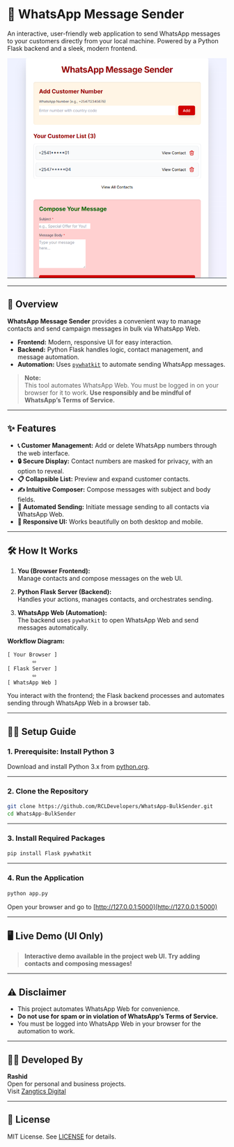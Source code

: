 # 📲 WhatsApp Message Sender

An interactive, user-friendly web application to send WhatsApp messages to your customers directly from your local machine. Powered by a Python Flask backend and a sleek, modern frontend.

![App Screenshot](App.png)

---

## 🚀 Overview

**WhatsApp Message Sender** provides a convenient way to manage contacts and send campaign messages in bulk via WhatsApp Web.  
- **Frontend:** Modern, responsive UI for easy interaction.
- **Backend:** Python Flask handles logic, contact management, and message automation.
- **Automation:** Uses [`pywhatkit`](https://pypi.org/project/pywhatkit/) to automate sending WhatsApp messages.

> **Note:**  
> This tool automates WhatsApp Web. You must be logged in on your browser for it to work.
> **Use responsibly and be mindful of WhatsApp’s Terms of Service.**

---

## ✨ Features

- **📞 Customer Management:** Add or delete WhatsApp numbers through the web interface.
- **🔒 Secure Display:** Contact numbers are masked for privacy, with an option to reveal.
- **📋 Collapsible List:** Preview and expand customer contacts.
- **✍️ Intuitive Composer:** Compose messages with subject and body fields.
- **🚀 Automated Sending:** Initiate message sending to all contacts via WhatsApp Web.
- **📱 Responsive UI:** Works beautifully on both desktop and mobile.

---

## 🛠️ How It Works

1. **You (Browser Frontend):**  
   Manage contacts and compose messages on the web UI.

2. **Python Flask Server (Backend):**  
   Handles your actions, manages contacts, and orchestrates sending.

3. **WhatsApp Web (Automation):**  
   The backend uses `pywhatkit` to open WhatsApp Web and send messages automatically.

**Workflow Diagram:**

```
[ Your Browser ]
        ⬄
[ Flask Server ]
        ⬄
[ WhatsApp Web ]
```

You interact with the frontend; the Flask backend processes and automates sending through WhatsApp Web in a browser tab.

---

## 🧑‍💻 Setup Guide

### 1. Prerequisite: Install Python 3

Download and install Python 3.x from [python.org](https://python.org).

---

### 2. Clone the Repository

```bash
git clone https://github.com/RCLDevelopers/WhatsApp-BulkSender.git
cd WhatsApp-BulkSender
```

---

### 3. Install Required Packages

```bash
pip install Flask pywhatkit
```

---

### 4. Run the Application

```bash
python app.py
```

Open your browser and go to [http://127.0.0.1:5000](http://127.0.0.1:5000)

---

## 🖥️ Live Demo (UI Only)

> **Interactive demo available in the project web UI. Try adding contacts and composing messages!**

---

## ⚠️ Disclaimer

- This project automates WhatsApp Web for convenience.
- **Do not use for spam or in violation of WhatsApp’s Terms of Service.**
- You must be logged into WhatsApp Web in your browser for the automation to work.

---

## 🙋‍♂️ Developed By

**Rashid**  
Open for personal and business projects.  
Visit [Zangtics Digital](https://zangticsdigital.com/)

---

## 📄 License

MIT License. See [LICENSE](LICENSE) for details.
